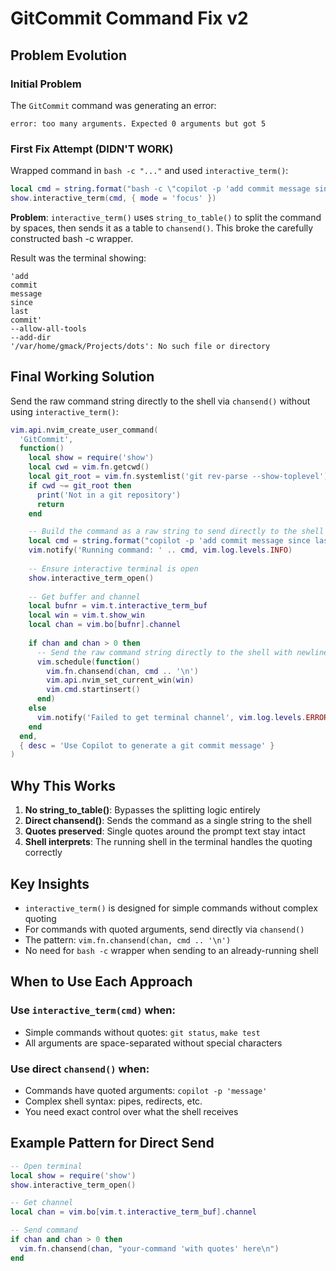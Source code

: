 # GitCommit Command Fix v2

## Problem Evolution

### Initial Problem
The `GitCommit` command was generating an error:
```
error: too many arguments. Expected 0 arguments but got 5
```

### First Fix Attempt (DIDN'T WORK)
Wrapped command in `bash -c "..."` and used `interactive_term()`:
```lua
local cmd = string.format("bash -c \"copilot -p 'add commit message since last commit' --allow-all-tools --add-dir '%s'\"", cwd)
show.interactive_term(cmd, { mode = 'focus' })
```

**Problem**: `interactive_term()` uses `string_to_table()` to split the command by spaces, then sends it as a table to `chansend()`. This broke the carefully constructed bash -c wrapper.

Result was the terminal showing:
```
'add
commit  
message
since
last
commit'
--allow-all-tools
--add-dir
'/var/home/gmack/Projects/dots': No such file or directory
```

## Final Working Solution

Send the raw command string directly to the shell via `chansend()` without using `interactive_term()`:

```lua
vim.api.nvim_create_user_command(
  'GitCommit',
  function()
    local show = require('show')
    local cwd = vim.fn.getcwd()
    local git_root = vim.fn.systemlist('git rev-parse --show-toplevel')[1]
    if cwd ~= git_root then
      print('Not in a git repository')
      return
    end

    -- Build the command as a raw string to send directly to the shell
    local cmd = string.format("copilot -p 'add commit message since last commit' --allow-all-tools --add-dir '%s'", cwd)
    vim.notify('Running command: ' .. cmd, vim.log.levels.INFO)
    
    -- Ensure interactive terminal is open
    show.interactive_term_open()
    
    -- Get buffer and channel
    local bufnr = vim.t.interactive_term_buf
    local win = vim.t.show_win
    local chan = vim.bo[bufnr].channel
    
    if chan and chan > 0 then
      -- Send the raw command string directly to the shell with newline
      vim.schedule(function()
        vim.fn.chansend(chan, cmd .. '\n')
        vim.api.nvim_set_current_win(win)
        vim.cmd.startinsert()
      end)
    else
      vim.notify('Failed to get terminal channel', vim.log.levels.ERROR)
    end
  end,
  { desc = 'Use Copilot to generate a git commit message' }
)
```

## Why This Works

1. **No string_to_table()**: Bypasses the splitting logic entirely
2. **Direct chansend()**: Sends the command as a single string to the shell
3. **Quotes preserved**: Single quotes around the prompt text stay intact
4. **Shell interprets**: The running shell in the terminal handles the quoting correctly

## Key Insights

- `interactive_term()` is designed for simple commands without complex quoting
- For commands with quoted arguments, send directly via `chansend()`
- The pattern: `vim.fn.chansend(chan, cmd .. '\n')`
- No need for `bash -c` wrapper when sending to an already-running shell

## When to Use Each Approach

### Use `interactive_term(cmd)` when:
- Simple commands without quotes: `git status`, `make test`
- All arguments are space-separated without special characters

### Use direct `chansend()` when:
- Commands have quoted arguments: `copilot -p 'message'`
- Complex shell syntax: pipes, redirects, etc.
- You need exact control over what the shell receives

## Example Pattern for Direct Send

```lua
-- Open terminal
local show = require('show')
show.interactive_term_open()

-- Get channel
local chan = vim.bo[vim.t.interactive_term_buf].channel

-- Send command
if chan and chan > 0 then
  vim.fn.chansend(chan, "your-command 'with quotes' here\n")
end
```
